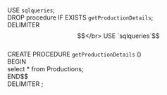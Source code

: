USE `sqlqueries`;</br>
DROP procedure IF EXISTS `getProductionDetails`;</br>
DELIMITER $$</br>
USE `sqlqueries`$$</br>
CREATE PROCEDURE `getProductionDetails` ()</br>
BEGIN</br>
select * from Productions;</br>
END$$</br>
DELIMITER ;

